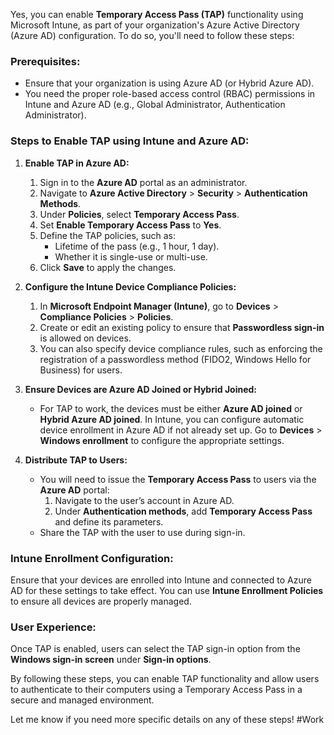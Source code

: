 Yes, you can enable **Temporary Access Pass (TAP)** functionality using Microsoft Intune, as part of your organization's Azure Active Directory (Azure AD) configuration. To do so, you'll need to follow these steps:

### Prerequisites:
- Ensure that your organization is using Azure AD (or Hybrid Azure AD).
- You need the proper role-based access control (RBAC) permissions in Intune and Azure AD (e.g., Global Administrator, Authentication Administrator).

### Steps to Enable TAP using Intune and Azure AD:

1. **Enable TAP in Azure AD:**
   1. Sign in to the **Azure AD** portal as an administrator.
   2. Navigate to **Azure Active Directory** > **Security** > **Authentication Methods**.
   3. Under **Policies**, select **Temporary Access Pass**.
   4. Set **Enable Temporary Access Pass** to **Yes**.
   5. Define the TAP policies, such as:
      - Lifetime of the pass (e.g., 1 hour, 1 day).
      - Whether it is single-use or multi-use.
   6. Click **Save** to apply the changes.

2. **Configure the Intune Device Compliance Policies:**
   1. In **Microsoft Endpoint Manager (Intune)**, go to **Devices** > **Compliance Policies** > **Policies**.
   2. Create or edit an existing policy to ensure that **Passwordless sign-in** is allowed on devices.
   3. You can also specify device compliance rules, such as enforcing the registration of a passwordless method (FIDO2, Windows Hello for Business) for users.

3. **Ensure Devices are Azure AD Joined or Hybrid Joined:**
   - For TAP to work, the devices must be either **Azure AD joined** or **Hybrid Azure AD joined**. In Intune, you can configure automatic device enrollment in Azure AD if not already set up. Go to **Devices** > **Windows enrollment** to configure the appropriate settings.

4. **Distribute TAP to Users:**
   - You will need to issue the **Temporary Access Pass** to users via the **Azure AD** portal:
     1. Navigate to the user’s account in Azure AD.
     2. Under **Authentication methods**, add **Temporary Access Pass** and define its parameters.
   - Share the TAP with the user to use during sign-in.

### Intune Enrollment Configuration:
Ensure that your devices are enrolled into Intune and connected to Azure AD for these settings to take effect. You can use **Intune Enrollment Policies** to ensure all devices are properly managed.

### User Experience:
Once TAP is enabled, users can select the TAP sign-in option from the **Windows sign-in screen** under **Sign-in options**.

By following these steps, you can enable TAP functionality and allow users to authenticate to their computers using a Temporary Access Pass in a secure and managed environment.

Let me know if you need more specific details on any of these steps!
#Work
